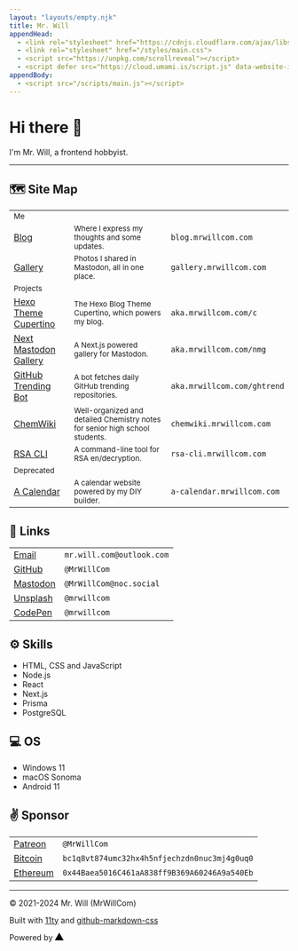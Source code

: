 ```yaml
---
layout: "layouts/empty.njk"
title: Mr. Will
appendHead:
  - <link rel="stylesheet" href="https://cdnjs.cloudflare.com/ajax/libs/github-markdown-css/5.6.1/github-markdown.min.css">
  - <link rel="stylesheet" href="/styles/main.css">
  - <script src="https://unpkg.com/scrollreveal"></script>
  - <script defer src="https://cloud.umami.is/script.js" data-website-id="dab6d615-57ca-49c5-be77-407cc43426cb" data-domains="mrwillcom.com"></script>
appendBody:
  - <script src="/scripts/main.js"></script>
---
```


# Hi there 👋

I'm <span class="highlight">Mr. Will</span>, a frontend hobbyist.

---

## 🗺️ Site Map

|                                                          |                                                                                             |                             |
| -------------------------------------------------------- | ------------------------------------------------------------------------------------------- | --------------------------- |
| <small class="highlight">Me</small>                      |                                                                                             |                             |
| [Blog](https://blog.mrwillcom.com/)                      | <small>Where I express my thoughts and some updates.</small>                                | `blog.mrwillcom.com`        |
| [Gallery](https://gallery.mrwillcom.com/)                | <small>Photos I shared in Mastodon, all in one place.</small>                               | `gallery.mrwillcom.com`     |
| <small class="highlight">Projects</small>                |                                                                                             |                             |
| [Hexo Theme Cupertino](https://aka.mrwillcom.com/c)      | <small>The Hexo Blog Theme Cupertino, which powers my blog.</small>                         | `aka.mrwillcom.com/c`       |
| [Next Mastodon Gallery](https://aka.mrwillcom.com/nmg)   | <small>A Next.js powered gallery for Mastodon.</small>                                      | `aka.mrwillcom.com/nmg`     |
| [GitHub Trending Bot](https://aka.mrwillcom.com/ghtrend) | <small>A bot fetches daily GitHub trending repositories.</small>                            | `aka.mrwillcom.com/ghtrend` |
| [ChemWiki](https://chemwiki.mrwillcom.com/)              | <small>Well-organized and detailed Chemistry notes for senior high school students.</small> | `chemwiki.mrwillcom.com`    |
| [RSA CLI](https://rsa-cli.mrwillcom.com/)                | <small>A command-line tool for RSA en/decryption.</small>                                   | `rsa-cli.mrwillcom.com`     |
| <small class="highlight">Deprecated</small>              |                                                                                             |                             |
| [A Calendar](http://a-calendar.mrwillcom.com/)           | <small>A calendar website powered by my DIY builder.</small>                                | `a-calendar.mrwillcom.com`  |

## 🔗 Links

|                                                               |                           |
| ------------------------------------------------------------- | ------------------------- |
| [Email](mailto:mr.will.com@outlook.com)                       | `mr.will.com@outlook.com` |
| [GitHub](https://github.com/MrWillCom)                        | `@MrWillCom`              |
| <a rel="me" href="https://noc.social/@MrWillCom">Mastodon</a> | `@MrWillCom@noc.social`   |
| [Unsplash](https://unsplash.com/@mrwillcom)                   | `@mrwillcom` |
| [CodePen](https://codepen.io/mrwillcom)                       | `@mrwillcom`              |

## ⚙️ Skills

- HTML, CSS and JavaScript
- Node.js
- React
- Next.js
- Prisma
- PostgreSQL

## 💻 OS

- Windows 11
- macOS Sonoma
- Android 11

## ✌️ Sponsor

|                                                                                               |                                              |
| --------------------------------------------------------------------------------------------- | -------------------------------------------- |
| [Patreon](https://www.patreon.com/MrWillCom)                                                  | `@MrWillCom`                                 |
| [Bitcoin](https://www.blockchain.com/btc/address/bc1q8vt874umc32hx4h5nfjechzdn0nuc3mj4g0uq0)  | `bc1q8vt874umc32hx4h5nfjechzdn0nuc3mj4g0uq0` |
| [Ethereum](https://www.blockchain.com/eth/address/0x44Baea5016C461aA838ff9B369A60246A9a540Eb) | `0x44Baea5016C461aA838ff9B369A60246A9a540Eb` |

---

<footer>

© 2021-2024 Mr. Will (MrWillCom)

Built with <a href="https://www.11ty.dev/">11ty</a> and <a href="https://github.com/sindresorhus/github-markdown-css">github-markdown-css</a>

Powered by <a target="_blank" href="https://vercel.com/"><svg height="14" viewBox="0 0 75 65" fill="var(--color-fg-default)"><path d="M37.59.25l36.95 64H.64l36.95-64z"></path></svg></a>

</footer>
